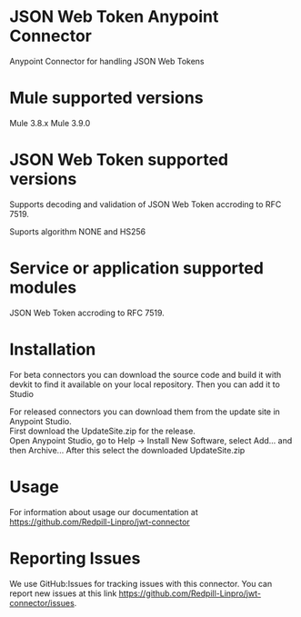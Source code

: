 # JSON Web Token Anypoint Connector

Anypoint Connector for handling JSON Web Tokens

# Mule supported versions
Mule 3.8.x
Mule 3.9.0

# JSON Web Token supported versions
Supports decoding and validation of JSON Web Token accroding to RFC 7519.

Suports algorithm NONE and HS256

# Service or application supported modules

JSON Web Token accroding to RFC 7519.

# Installation 

For beta connectors you can download the source code and build it with devkit to find it available on your local repository. Then you can add it to Studio

For released connectors you can download them from the update site in Anypoint Studio.   
First download the UpdateSite.zip for the release.  
Open Anypoint Studio, go to Help → Install New Software, select Add... and then Archive... After this select the downloaded UpdateSite.zip

# Usage
For information about usage our documentation at https://github.com/Redpill-Linpro/jwt-connector

# Reporting Issues

We use GitHub:Issues for tracking issues with this connector. You can report new issues at this link https://github.com/Redpill-Linpro/jwt-connector/issues.